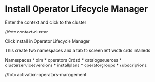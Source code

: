 # Install Operator Lifecycle Manager

Enter the context and click to the cluster

//foto context-cluster

Click install in Operator Lifecycle Manager

This create two namespaces and a tab to screen left wicth crds intalleds

Namespaces
    * olm
    * operators
Crdsd
    * catalogsouerces
    * clusterservicesversions
    * installplans
    * operatorgroups
    * subscriptions

//foto activation-operators-management